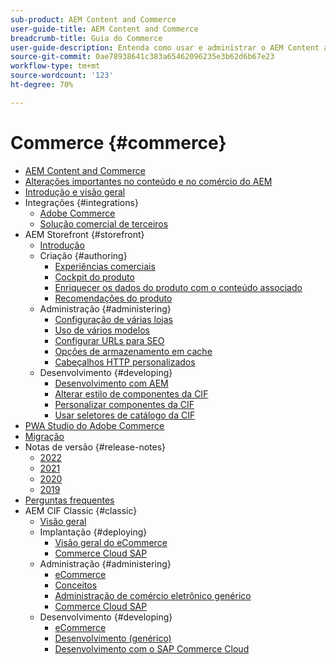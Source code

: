 ```yaml
---
sub-product: AEM Content and Commerce
user-guide-title: AEM Content and Commerce
breadcrumb-title: Guia do Commerce
user-guide-description: Entenda como usar e administrar o AEM Content and Commerce.
source-git-commit: 0ae78938641c383a65462096235e3b62d6b67e23
workflow-type: tm+mt
source-wordcount: '123'
ht-degree: 70%

---
```



# Commerce {#commerce}

+ [AEM Content and Commerce](/help/commerce/home.md)
+ [Alterações importantes no conteúdo e no comércio do AEM](cif/changes.md)
+ [Introdução e visão geral](cif/introduction.md)
+ Integrações {#integrations}
   + [Adobe Commerce](cif/integrating/magento.md)
   + [Solução comercial de terceiros](cif/integrating/third-party.md)
+ AEM Storefront {#storefront}
   + [Introdução](cif/getting-started.md)
   + Criação {#authoring}
      + [Experiências comerciais](cif/authoring/authoring-commerce-experiences.md)
      + [Cockpit do produto](cif/authoring/product-cockpit.md)
      + [Enriquecer os dados do produto com o conteúdo associado](cif/authoring/enrich-product-associated-content.md)
      + [Recomendações do produto](cif/authoring/product-recommendations.md)
   + Administração {#administering}
      + [Configuração de várias lojas](cif/configuring/multi-store-setup.md)
      + [Uso de vários modelos](cif/configuring/multi-template-usage.md)
      + [Configurar URLs para SEO](cif/configuring/advanced-url-configuration.md)
      + [Opções de armazenamento em cache](cif/configuring/caching.md)
      + [Cabeçalhos HTTP personalizados](/help/commerce/cif/configuring/custom-http-headers.md)
   + Desenvolvimento {#developing}
      + [Desenvolvimento com AEM](cif/develop.md)
      + [Alterar estilo de componentes da CIF](cif/customizing/style-cif-component.md)
      + [Personalizar componentes da CIF](cif/customizing/customize-cif-components.md)
      + [Usar seletores de catálogo da CIF](cif/customizing/use-cif-pickers.md)
+ [PWA Studio do Adobe Commerce](cif/pwa-studio/getting-started.md)
+ [Migração](cif/migration.md)
+ Notas de versão {#release-notes}
   + [2022](cif/release-notes/release-notes-2022.md)
   + [2021](cif/release-notes/release-notes-2021.md)
   + [2020](cif/release-notes/release-notes-2020.md)
   + [2019](cif/release-notes/release-notes-2019.md)
+ [Perguntas frequentes](cif/faq.md)
+ AEM CIF Classic {#classic}
   + [Visão geral](/help/commerce/cif-classic/home.md)
   + Implantação {#deploying}
      + [Visão geral do eCommerce](/help/commerce/cif-classic/deploying/ecommerce.md)
      + [Commerce Cloud SAP](/help/commerce/cif-classic/deploying/sap-commerce-cloud.md)
   + Administração {#administering}
      + [eCommerce](/help/commerce/cif-classic/administering/ecommerce.md)
      + [Conceitos ](/help/commerce/cif-classic/administering/concepts.md)
      + [Administração de comércio eletrônico genérico](/help/commerce/cif-classic/administering/generic.md)
      + [Commerce Cloud SAP](/help/commerce/cif-classic/administering/sap-commerce-cloud.md)
   + Desenvolvimento {#developing}
      + [eCommerce](/help/commerce/cif-classic/developing/ecommerce.md)
      + [Desenvolvimento (genérico)](/help/commerce/cif-classic/developing/generic.md)
      + [Desenvolvimento com o SAP Commerce Cloud](/help/commerce/cif-classic/developing/sap-commerce-cloud.md)
